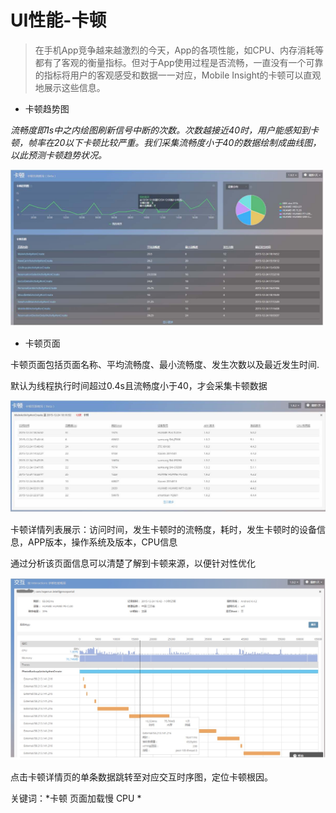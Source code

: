 # UI性能-卡顿

>在手机App竞争越来越激烈的今天，App的各项性能，如CPU、内存消耗等都有了客观的衡量指标。但对于App使用过程是否流畅，一直没有一个可靠的指标将用户的客观感受和数据一一对应，Mobile Insight的卡顿可以直观地展示这些信息。

* 卡顿趋势图

*流畅度即1s中之内绘图刷新信号中断的次数。次数越接近40时，用户能感知到卡顿，帧率在20以下卡顿比较严重。我们采集流畅度小于40的数据绘制成曲线图，以此预测卡顿趋势状况。*

![](1P.jpeg)

* 卡顿页面

卡顿页面包括页面名称、平均流畅度、最小流畅度、发生次数以及最近发生时间.

默认为线程执行时间超过0.4s且流畅度小于40，才会采集卡顿数据

![](2P.jpeg)

卡顿详情列表展示：访问时间，发生卡顿时的流畅度，耗时，发生卡顿时的设备信息，APP版本，操作系统及版本，CPU信息

通过分析该页面信息可以清楚了解到卡顿来源，以便针对性优化

![](3P.jpeg)

点击卡顿详情页的单条数据跳转至对应交互时序图，定位卡顿根因。


关键词：*卡顿 页面加载慢 CPU *
